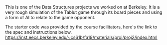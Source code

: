 This is one of the Data Structures projects we worked on at Berkeley. It is a very rough simulation of the Tablut game through its board pieces and using a form of AI to relate to the game opponent. 

The starter code was provided by the course facilitators, here's the link to the spec and instructions below.
https://inst.eecs.berkeley.edu/~cs61b/fa19/materials/proj/proj2/index.html